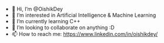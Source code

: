 - 👋 Hi, I’m @OishikDey
- 👀 I’m interested in Artificial Intelligence & Machine Learning
- 🌱 I’m currently learning C++
- 💞️ I’m looking to collaborate on anything :D
- 📫 How to reach me: https://www.linkedin.com/in/oishikdey/

<!---
OishikDey/OishikDey is a ✨ special ✨ repository because its `README.md` (this file) appears on your GitHub profile.
You can click the Preview link to take a look at your changes.
--->
